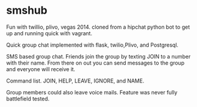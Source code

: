 # smshub
Fun with twillio, plivo, vegas 2014.
cloned from a hipchat python bot to get up and running quick with vagrant.

Quick group chat implemented with flask, twilio,Plivo, and Postgresql.

SMS based group chat. Friends join the group by texting JOIN to a number with their name.  From there on out you can send messages to the group and everyone will receive it.

Command list.
JOIN,
HELP,
LEAVE,
IGNORE, and NAME.

Group members could also leave voice mails.  Feature was never fully battlefield tested.
